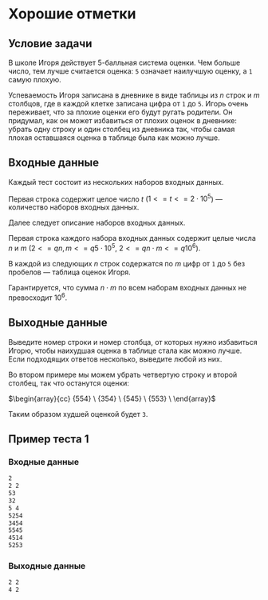 # Хорошие отметки

## Условие задачи

В школе Игоря действует 5-балльная система оценки. Чем больше число, тем лучше считается оценка: `5` означает наилучшую оценку, а `1` самую плохую.

Успеваемость Игоря записана в дневнике в виде таблицы из $n$ строк и $m$ столбцов, где в каждой клетке записана цифра от `1` до `5`.
Игорь очень переживает, что за плохие оценки его будут ругать родители. Он придумал, как он может избавиться от плохих оценок в дневнике: убрать одну строку и один столбец из дневника так, чтобы самая плохая оставшаяся оценка в таблице была как можно лучше.

## Входные данные

Каждый тест состоит из нескольких наборов входных данных.

Первая строка содержит целое число $t$ ($1 <= t <= 2 \cdot 10^5$) — количество наборов входных данных.

Далее следует описание наборов входных данных.

Первая строка каждого набора входных данных содержит целые числа $n$ и $m$ ($2 <=q n, m <=q 5 \cdot 10^5$, $2 <=q n \cdot m <=q 10^6$).

В каждой из следующих $n$ строк содержатся по $m$ цифр от `1` до `5` без пробелов — таблица оценок Игоря.

Гарантируется, что сумма $n \cdot m$ по всем наборам входных данных не превосходит $10^6$.

## Выходные данные

Выведите номер строки и номер столбца, от которых нужно избавиться Игорю, чтобы наихудшая оценка в таблице стала как можно лучше. Если подходящих ответов несколько, выведите любой из них.

Во втором примере мы можем убрать четвертую строку и второй столбец, так что останутся оценки:

$\begin{array}{cc}
   {554} \
   {354} \
   {545} \
   {553} \
\end{array}$

Таким образом худшей оценкой будет `3`.

## Пример теста 1

### Входные данные

```bash
2
2 2
53
32
5 4
5254
3454
5545
4514
5253

```

### Выходные данные

```bash
2 2
4 2

```
